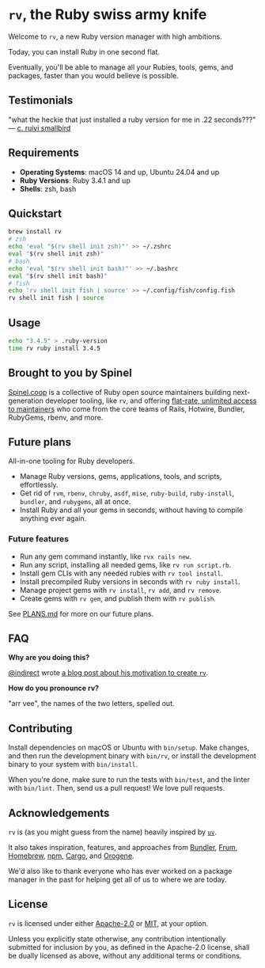 # `rv`, the Ruby swiss army knife

Welcome to `rv`, a new Ruby version manager with high ambitions.

Today, you can install Ruby in one second flat.

Eventually, you'll be able to manage all your Rubies, tools, gems, and packages, faster than you would believe is possible.

## Testimonials

"what the heckie that just installed a ruby version for me in .22 seconds???"
 &mdash; <a href="https://bsky.app/profile/veryroundbird.house/post/3lxdwtsbwp22o">c. ruiyi smallbird</a>

## Requirements

- **Operating Systems**: macOS 14 and up, Ubuntu 24.04 and up
- **Ruby Versions**: Ruby 3.4.1 and up
- **Shells**: zsh, bash

## Quickstart

```bash
brew install rv
# zsh
echo 'eval "$(rv shell init zsh)"' >> ~/.zshrc
eval "$(rv shell init zsh)"
# bash
echo 'eval "$(rv shell init bash)"' >> ~/.bashrc
eval "$(rv shell init bash)"
# fish
echo 'rv shell init fish | source' >> ~/.config/fish/config.fish
rv shell init fish | source
```

## Usage

```bash
echo "3.4.5" > .ruby-version
time rv ruby install 3.4.5
```

## Brought to you by Spinel

[Spinel.coop](https://spinel.coop) is a collective of Ruby open source maintainers building next-generation developer tooling, like `rv`, and offering [flat-rate, unlimited access to maintainers](https://spinel.coop/retainers) who come from the core teams of Rails, Hotwire, Bundler, RubyGems, rbenv, and more.

## Future plans

All-in-one tooling for Ruby developers.

- Manage Ruby versions, gems, applications, tools, and scripts, effortlessly.
- Get rid of `rvm`, `rbenv`, `chruby`, `asdf`, `mise`, `ruby-build`, `ruby-install`, `bundler`, and `rubygems`, all at once.
- Install Ruby and all your gems in seconds, without having to compile anything ever again.

### Future features

- Run any gem command instantly, like `rvx rails new`.
- Run any script, installing all needed gems, like `rv run script.rb`.
- Install gem CLIs with any needed rubies with `rv tool install`.
- Install precompiled Ruby versions in seconds with `rv ruby install`.
- Manage project gems with `rv install`, `rv add`, and `rv remove`.
- Create gems with `rv gem`, and publish them with `rv publish`.

See [PLANS.md](docs/PLANS.md) for more on our future plans.

## FAQ

**Why are you doing this?**

[@indirect](https://github.com/indirect) wrote [a blog post about his motivation to create `rv`](https://andre.arko.net/2025/08/25/rv-a-new-kind-of-ruby-management-tool/).

**How do you pronounce rv?**

"arr vee", the names of the two letters, spelled out.

## Contributing

Install dependencies on macOS or Ubuntu with `bin/setup`. Make changes, and then run the development binary with `bin/rv`, or install the development binary to your system with `bin/install`.

When you're done, make sure to run the tests with `bin/test`, and the linter with `bin/lint`. Then, send us a pull request! We love pull requests.

## Acknowledgements

`rv` is (as you might guess from the name) heavily inspired by [`uv`](https://github.com/astral-sh/uv).

It also takes inspiration, features, and approaches from [Bundler](https://bundler.io), [Frum](https://github.com/TaKO8Ki/frum), [Homebrew](https://brew.sh), [npm](https://npmjs.com), [Cargo](https://github.com/rust-lang/cargo), and [Orogene](https://github.com/orogene/orogene).

We'd also like to thank everyone who has ever worked on a package manager in the past for helping get all of us to where we are today.

## License

`rv` is licensed under either [Apache-2.0](/LICENSE-APACHE) or [MIT](/LICENSE-MIT), at your option.

Unless you explicitly state otherwise, any contribution intentionally submitted for inclusion by you, as defined in the Apache-2.0 license, shall be dually licensed as above, without any additional terms or conditions.
